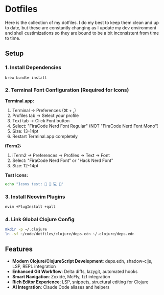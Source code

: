 # Dotfiles

Here is the collection of my dotfiles. I do my best to keep them clean and up
to date, but these are constantly changing as I update my dev environment and
shell custimizations so they are bound to be a bit inconsistent from time to
time.

## Setup

### 1. Install Dependencies

```bash
brew bundle install
```

### 2. Terminal Font Configuration (Required for Icons)

**Terminal.app:**

1. Terminal → Preferences (⌘ + ,)
2. Profiles tab → Select your profile
3. Text tab → Click Font button
4. Select: "FiraCode Nerd Font Regular" (NOT "FiraCode Nerd Font Mono")
5. Size: 13-14pt
6. Restart Terminal.app completely

**iTerm2:**

1. iTerm2 → Preferences → Profiles → Text → Font
2. Select: "FiraCode Nerd Font" or "Hack Nerd Font"
3. Size: 12-14pt

**Test Icons:**

```bash
echo "Icons test: 📁 📄 💻 🔧"
```

### 3. Install Neovim Plugins

```bash
nvim +PlugInstall +qall
```

### 4. Link Global Clojure Config

```bash
mkdir -p ~/.clojure
ln -sf ~/code/dotfiles/clojure/deps.edn ~/.clojure/deps.edn
```

## Features

- **Modern Clojure/ClojureScript Development**: deps.edn, shadow-cljs, LSP, REPL integration
- **Enhanced Git Workflow**: Delta diffs, lazygit, automated hooks
- **Smart Navigation**: Zoxide, McFly, fzf integration
- **Rich Editor Experience**: LSP, snippets, structural editing for Clojure
- **AI Integration**: Claude Code aliases and helpers
